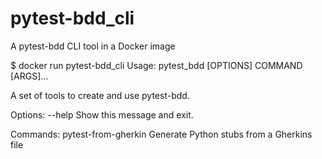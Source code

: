 # pytest-bdd_cli
A pytest-bdd CLI tool in a Docker image

$ docker run pytest-bdd_cli
Usage: pytest_bdd [OPTIONS] COMMAND [ARGS]...

  A set of tools to create and use pytest-bdd.

Options:
  --help  Show this message and exit.

Commands:
  pytest-from-gherkin  Generate Python stubs from a Gherkins file